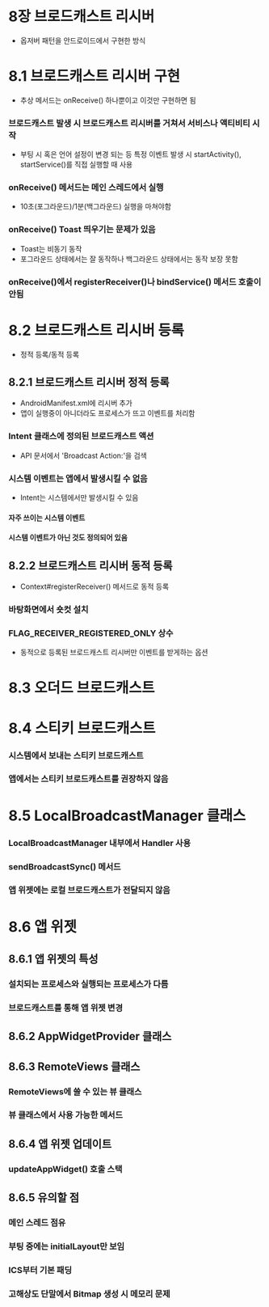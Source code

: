 # 8장 브로드캐스트 리시버
- 옵저버 패턴을 안드로이드에서 구현한 방식

# 8.1 브로드캐스트 리시버 구현
- 추상 메서드는 onReceive() 하나뿐이고 이것만 구현하면 됨

### 브로드캐스트 발생 시 브로드캐스트 리시버를 거쳐서 서비스나 액티비티 시작
- 부팅 시 혹은 언어 설정이 변경 되는 등 특정 이벤트 발생 시 startActivity(), startService()를 직접 실행할 때 사용

### onReceive() 메서드는 메인 스레드에서 실행
- 10초(포그라운드)/1분(백그라운드) 실행을 마쳐야함

### onReceive() Toast 띄우기는 문제가 있음
- Toast는 비동기 동작
- 포그라운드 상태에서는 잘 동작하나 백그라운드 상태에서는 동작 보장 못함

### onReceive()에서 registerReceiver()나 bindService() 메서드 호출이 안됨

# 8.2 브로드캐스트 리시버 등록
- 정적 등록/동적 등록

## 8.2.1 브로드캐스트 리시버 정적 등록
- AndroidManifest.xml에 리시버 추가
- 앱이 실행중이 아니더라도 프로세스가 뜨고 이벤트를 처리함

### Intent 클래스에 정의된 브로드캐스트 액션
- API 문서에서 'Broadcast Action:'을 검색

### 시스템 이벤트는 앱에서 발생시킬 수 없음
- Intent는 시스템에서만 발생시킬 수 있음

#### 자주 쓰이는 시스템 이벤트

#### 시스템 이벤트가 아닌 것도 정의되어 있음

## 8.2.2 브로드캐스트 리시버 동적 등록
- Context#registerReceiver() 메서드로 동적 등록

### 바탕화면에서 숏컷 설치

### FLAG_RECEIVER_REGISTERED_ONLY 상수
- 동적으로 등록된 브로드캐스트 리시버만 이벤트를 받게하는 옵션

# 8.3 오더드 브로드캐스트

# 8.4 스티키 브로드캐스트

### 시스템에서 보내는 스티키 브로드캐스트

### 앱에서는 스티키 브로드캐스트를 권장하지 않음

# 8.5 LocalBroadcastManager 클래스

### LocalBroadcastManager 내부에서 Handler 사용

### sendBroadcastSync() 메서드

### 앱 위젯에는 로컬 브로드캐스트가 전달되지 않음

# 8.6 앱 위젯

## 8.6.1 앱 위젯의 특성

### 설치되는 프로세스와 실행되는 프로세스가 다름

### 브로드캐스트를 통해 앱 위젯 변경

## 8.6.2 AppWidgetProvider 클래스

## 8.6.3 RemoteViews 클래스

### RemoteViews에 쓸 수 있는 뷰 클래스

### 뷰 클래스에서 사용 가능한 메서드

## 8.6.4 앱 위젯 업데이트

### updateAppWidget() 호출 스택

## 8.6.5 유의할 점

### 메인 스레드 점유

### 부팅 중에는 initialLayout만 보임

### ICS부터 기본 패딩

### 고해상도 단말에서 Bitmap 생성 시 메모리 문제

